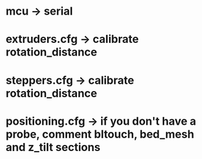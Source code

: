 # mcu -> serial
# extruders.cfg -> calibrate rotation_distance
# steppers.cfg -> calibrate rotation_distance
# positioning.cfg -> if you don't have a probe, comment bltouch, bed_mesh and z_tilt sections
